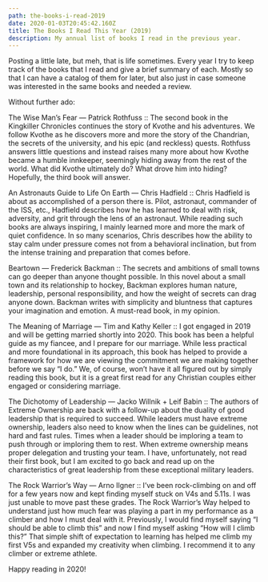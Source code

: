 ```yaml
---
path: the-books-i-read-2019
date: 2020-01-03T20:45:42.160Z
title: The Books I Read This Year (2019)
description: My annual list of books I read in the previous year.
---
```

Posting a little late, but meh, that is life sometimes. Every year I try to keep track of the books that I read and give a brief summary of each. Mostly so that I can have a catalog of them for later, but also just in case someone was interested in the same books and needed a review.

Without further ado:

The Wise Man’s Fear — Patrick Rothfuss :: The second book in the Kingkiller Chronicles continues the story of Kvothe and his adventures. We follow Kvothe as he discovers more and more the story of the Chandrian, the secrets of the university, and his epic (and reckless) quests. Rothfuss answers little questions and instead raises many more about how Kvothe became a humble innkeeper, seemingly hiding away from the rest of the world. What did Kvothe ultimately do? What drove him into hiding? Hopefully, the third book will answer.

An Astronauts Guide to Life On Earth — Chris Hadfield :: Chris Hadfield is about as accomplished of a person there is. Pilot, astronaut, commander of the ISS, etc., Hadfield describes how he has learned to deal with risk, adversity, and grit through the lens of an astronaut. While reading such books are always inspiring, I mainly learned more and more the mark of quiet confidence. In so many scenarios, Chris describes how the ability to stay calm under pressure comes not from a behavioral inclination, but from the intense training and preparation that comes before.

Beartown — Frederick Backman :: The secrets and ambitions of small towns can go deeper than anyone thought possible. In this novel about a small town and its relationship to hockey, Backman explores human nature, leadership, personal responsibility, and how the weight of secrets can drag anyone down. Backman writes with simplicity and bluntness that captures your imagination and emotion. A must-read book, in my opinion.

The Meaning of Marriage — Tim and Kathy Keller :: I got engaged in 2019 and will be getting married shortly into 2020. This book has been a helpful guide as my fiancee, and I prepare for our marriage. While less practical and more foundational in its approach, this book has helped to provide a framework for how we are viewing the commitment we are making together before we say “I do.” We, of course, won’t have it all figured out by simply reading this book, but it is a great first read for any Christian couples either engaged or considering marriage.

The Dichotomy of Leadership — Jacko Willnik + Leif Babin :: The authors of Extreme Ownership are back with a follow-up about the duality of good leadership that is required to succeed. While leaders must have extreme ownership, leaders also need to know when the lines can be guidelines, not hard and fast rules. Times when a leader should be imploring a team to push through or imploring them to rest. When extreme ownership means proper delegation and trusting your team. I have, unfortunately, not read their first book, but I am excited to go back and read up on the characteristics of great leadership from these exceptional military leaders.

The Rock Warrior’s Way — Arno Ilgner :: I’ve been rock-climbing on and off for a few years now and kept finding myself stuck on V4s and 5.11s. I was just unable to move past these grades. The Rock Warrior’s Way helped to understand just how much fear was playing a part in my performance as a climber and how I must deal with it. Previously, I would find myself saying “I should be able to climb this” and now I find myself asking “How will I climb this?” That simple shift of expectation to learning has helped me climb my first V5s and expanded my creativity when climbing. I recommend it to any climber or extreme athlete.

Happy reading in 2020!